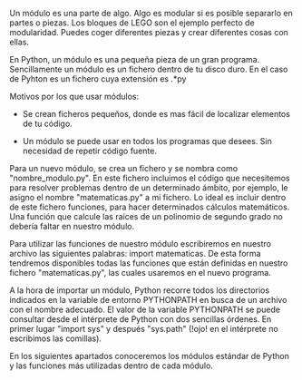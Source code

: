 Un módulo es una parte de algo. Algo es modular si es posible separarlo en partes o piezas. Los bloques de LEGO son el ejemplo perfecto de modularidad. Puedes coger diferentes piezas y crear diferentes cosas con ellas.

En Python, un módulo es una pequeña pieza de un gran programa. Sencillamente un módulo es un fichero dentro de tu disco duro. En el caso de Pyhton es un fichero cuya extensión es .*py

Motivos por los que usar módulos:

* Se crean ficheros pequeños, donde es mas fácil de localizar elementos de tu código.

* Un módulo se puede usar en todos los programas que desees. Sin necesidad de repetir código fuente.

Para un nuevo módulo, se crea un fichero y se nombra como "nombre_modulo.py". En este fichero incluimos el código que necesitemos para resolver problemas dentro de un determinado ámbito, por ejemplo, le asigno el nombre "matematicas.py" a mi fichero. Lo ideal es incluir dentro de este fichero funciones, para hacer determinados cálculos matemáticos. Una función que calcule las raíces de un polinomio de segundo grado no debería faltar en nuestro módulo.

Para utilizar las funciones de nuestro módulo escribiremos en nuestro archivo las siguientes palabras: import matematicas. De esta forma tendremos disponibles todas las funciones que están definidas en nuestro fichero "matematicas.py", las cuales usaremos en el nuevo programa.

A la hora de importar un módulo, Python recorre todos los directorios indicados en la variable de entorno PYTHONPATH en busca de un archivo con el nombre adecuado. El valor de la variable PYTHONPATH se puede consultar desde el intérprete de Python con dos sencillas órdenes. En primer lugar "import sys" y después "sys.path" (!ojo! en el intérprete no escribimos las comillas).

En los siguientes apartados conoceremos los módulos estándar de Python y las funciones más utilizadas dentro de cada módulo. 
